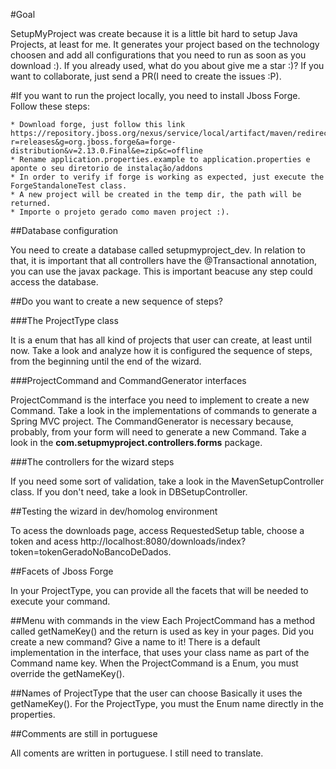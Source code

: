 #Goal

SetupMyProject was create because it is a little bit hard to setup Java Projects, at least for me. It generates your project
based on the technology choosen and add all configurations that you need to run as soon as you download :). If you already used,
what do you about give me a star :)? If you want to collaborate, just send a PR(I need to create the issues :P).

#If you want to run the project locally, you need to install Jboss Forge. Follow these steps:

	* Download forge, just follow this link https://repository.jboss.org/nexus/service/local/artifact/maven/redirect?r=releases&g=org.jboss.forge&a=forge-distribution&v=2.13.0.Final&e=zip&c=offline  
    * Rename application.properties.example to application.properties e aponte o seu diretorio de instalação/addons
    * In order to verify if forge is working as expected, just execute the ForgeStandaloneTest class.
	* A new project will be created in the temp dir, the path will be returned.	
	* Importe o projeto gerado como maven project :).
	
##Database configuration

You need to create a database called setupmyproject_dev. In relation to that, it is important that all controllers have the @Transactional annotation, you can use the javax package. This is important beacuse any step could access the database.

##Do you want to create a new sequence of steps?

###The ProjectType class

It is a enum that has all kind of projects that user can create, at least until now. Take a look and analyze how it is configured the sequence of steps, from the beginning until the end of the wizard.

###ProjectCommand and CommandGenerator interfaces

ProjectCommand is the interface you need to implement to create a new Command. Take a look in the implementations of commands to generate a Spring MVC project. The CommandGenerator is necessary because, probably, from your form will need to generate a new Command. Take a look in the **com.setupmyproject.controllers.forms** package.

###The controllers for the wizard steps

If you need some sort of validation, take a look in the MavenSetupController class. If you don't need, take a look in DBSetupController.

##Testing the wizard in dev/homolog environment

To acess the downloads page, access RequestedSetup table, choose a token and acess http://localhost:8080/downloads/index?token=tokenGeradoNoBancoDeDados.

##Facets of Jboss Forge

In your ProjectType, you can provide all the facets that will be needed to execute your command.

##Menu with commands in the view
Each ProjectCommand has a method called getNameKey() and the return is used as key in your pages. Did you create a new command? Give a name to it! There is a default implementation in the interface, that uses your class name as part of the Command name key. When the ProjectCommand is a Enum, you must override the getNameKey().

##Names of ProjectType that the user can choose
Basically it uses the getNameKey(). For the ProjectType, you must the Enum name directly in the properties.

##Comments are still in portuguese

All coments are written in portuguese. I still need to translate.
